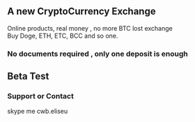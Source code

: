 ## A new CryptoCurrency Exchange
Online products, real money , no more BTC lost exchange  
Buy Doge, ETH, ETC, BCC and so one.
### No documents required , only one deposit is enough 
## Beta Test
### Support or Contact

skype me cwb.eliseu

